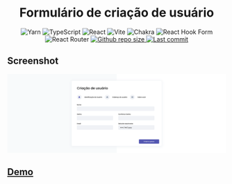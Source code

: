 
<h1 align="center">
  Formulário de criação de usuário
</h1>
<div align="center">

  ![Yarn](https://img.shields.io/badge/yarn-%232C8EBB.svg?style=for-the-badge&logo=yarn&logoColor=white)
  ![TypeScript](https://img.shields.io/badge/typescript-%23007ACC.svg?style=for-the-badge&logo=typescript&logoColor=white)
  ![React](https://img.shields.io/badge/react-%2320232a.svg?style=for-the-badge&logo=react&logoColor=%2361DAFB)
  ![Vite](https://img.shields.io/badge/vite-%23646CFF.svg?style=for-the-badge&logo=vite&logoColor=white)
  ![Chakra](https://img.shields.io/badge/chakra-%234ED1C5.svg?style=for-the-badge&logo=chakraui&logoColor=white)
  ![React Hook Form](https://img.shields.io/badge/React%20Hook%20Form-%23EC5990.svg?style=for-the-badge&logo=reacthookform&logoColor=white)
  ![React Router](https://img.shields.io/badge/React_Router-CA4245?style=for-the-badge&logo=react-router&logoColor=white)
  <a href="https://github.com/andreseichi/form-create-user/commits">
    <img alt="Github repo size" src="https://img.shields.io/github/repo-size/andreseichi/form-create-user?style=for-the-badge">
  </a>
  <a href="https://github.com/andreseichi/form-create-user/commits">
    <img alt="Last commit" src="https://img.shields.io/github/last-commit/andreseichi/form-create-user?style=for-the-badge" />
  </a>
</div>

## Screenshot

<img src="./screenshots/screenshot.png" alt="Screenshot">

</br>

## [Demo](https://form-create-user.vercel.app/)

